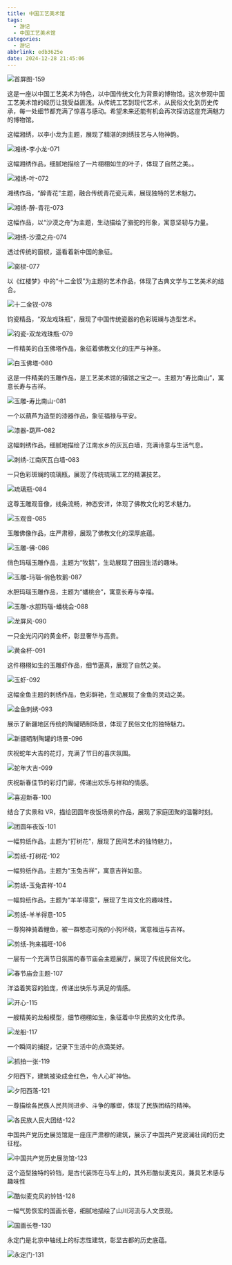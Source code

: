 ```yaml
---
title: 中国工艺美术馆
tags:
  - 游记
  - 中国工艺美术馆
categories:
  - 游记
abbrlink: edb3625e
date: 2024-12-28 21:45:06
---
```


![首屏图-159](https://s21.ax1x.com/2025/03/14/pEaMvan.jpg)

<!-- more -->

这是一座以中国工艺美术为特色，以中国传统文化为背景的博物馆。这次参观中国工艺美术馆的经历让我受益匪浅。从传统工艺到现代艺术，从民俗文化到历史传承，每一处细节都充满了惊喜与感动。希望未来还能有机会再次探访这座充满魅力的博物馆。

这幅湘绣，以李小龙为主题，展现了精湛的刺绣技艺与人物神韵。

![湘绣-李小龙-071](https://s21.ax1x.com/2025/03/17/pEdYtZ8.jpg)

这幅湘绣作品，细腻地描绘了一片栩栩如生的叶子，体现了自然之美。。

![湘绣-叶-072](https://s21.ax1x.com/2025/03/17/pEdYUIg.jpg)

湘绣作品，“醉青花”主题，融合传统青花瓷元素，展现独特的艺术魅力。

![湘绣-醉-青花-073](https://s21.ax1x.com/2025/03/17/pEdYJqf.jpg)

这幅作品，以“沙漠之舟”为主题，生动描绘了骆驼的形象，寓意坚韧与力量。

![湘绣-沙漠之舟-074](https://s21.ax1x.com/2025/03/17/pEdYNdS.jpg)

透过传统的窗棂，遥看着新中国的象征。

![窗棂-077](https://s21.ax1x.com/2025/03/17/pEdYGsP.jpg)

以《红楼梦》中的“十二金钗”为主题的艺术作品，体现了古典文学与工艺美术的结合。

![十二金钗-078](https://s21.ax1x.com/2025/03/17/pEdYdiQ.jpg)

钧瓷精品，“双龙戏珠瓶”，展现了中国传统瓷器的色彩斑斓与造型艺术。

![钧瓷-双龙戏珠瓶-079](https://s21.ax1x.com/2025/03/17/pEdYwGj.jpg)

一件精美的白玉佛塔作品，象征着佛教文化的庄严与神圣。

![白玉佛塔-080](https://s21.ax1x.com/2025/03/17/pEdY0Rs.jpg)

这是一件精美的玉雕作品，是工艺美术馆的镇馆之宝之一。主题为“寿比南山”，寓意长寿与吉祥。

![玉雕-寿比南山-081](https://s21.ax1x.com/2025/03/16/pEdSVFs.jpg)

一个以葫芦为造型的漆器作品，象征福禄与平安。

![漆器-葫芦-082](https://s21.ax1x.com/2025/03/16/pEdSKyT.jpg)

这幅刺绣作品，细腻地描绘了江南水乡的灰瓦白墙，充满诗意与生活气息。

![刺绣-江南灰瓦白墙-083](https://s21.ax1x.com/2025/03/16/pEdSeWq.jpg)

一只色彩斑斓的琉璃瓶，展现了传统琉璃工艺的精湛技艺。

![琉璃瓶-084](https://s21.ax1x.com/2025/03/16/pEdSZYn.jpg)

这尊玉雕观音像，线条流畅，神态安详，体现了佛教文化的艺术魅力。

![玉观音-085](https://s21.ax1x.com/2025/03/16/pEdSnS0.jpg)

玉雕佛像作品，庄严肃穆，展现了佛教文化的深厚底蕴。

![玉雕-佛-086](https://s21.ax1x.com/2025/03/16/pEdSulV.jpg)

俏色玛瑙玉雕作品，主题为“牧鹅”，生动展现了田园生活的趣味。

![玉雕-玛瑙-俏色牧鹅-087](https://s21.ax1x.com/2025/03/16/pEdSlmF.jpg)

水胆玛瑙玉雕作品，主题为“蟠桃会”，寓意长寿与幸福。

![玉雕-水胆玛瑙-蟠桃会-088](https://s21.ax1x.com/2025/03/16/pEdSMOU.jpg)

![龙屏风-090](https://s21.ax1x.com/2025/03/15/pEa22QK.jpg)

一只金光闪闪的黄金杯，彰显奢华与高贵。

![黄金杯-091](https://s21.ax1x.com/2025/03/15/pEa2Do9.jpg)

这件栩栩如生的玉雕虾作品，细节逼真，展现了自然之美。

![玉虾-092](https://s21.ax1x.com/2025/03/15/pEa2yJ1.jpg)

这幅金鱼主题的刺绣作品，色彩鲜艳，生动展现了金鱼的灵动之美。

![金鱼刺绣-093](https://s21.ax1x.com/2025/03/15/pEa26Rx.jpg)

展示了新疆地区传统的陶罐晒制场景，体现了民俗文化的独特魅力。

![新疆晒制陶罐的场景-096](https://s21.ax1x.com/2025/03/15/pEa2siR.jpg)

庆祝蛇年大吉的花灯，充满了节日的喜庆氛围。

![蛇年大吉-099](https://s21.ax1x.com/2025/03/15/pEa2cz6.jpg)

庆祝新春佳节的彩灯门廊，传递出欢乐与祥和的情感。

![喜迎新春-100](https://s21.ax1x.com/2025/03/15/pEa2WLD.jpg)

结合了实景和 VR，描绘团圆年夜饭场景的作品，展现了家庭团聚的温馨时刻。

![团圆年夜饭-101](https://s21.ax1x.com/2025/03/15/pEa2RsO.jpg)

一幅剪纸作品，主题为“打树花”，展现了民间艺术的独特魅力。

![剪纸-打树花-102](https://s21.ax1x.com/2025/03/15/pEa6lZ9.jpg)

一幅剪纸作品，主题为“玉兔吉祥”，寓意吉祥如意。

![剪纸-玉兔吉祥-104](https://s21.ax1x.com/2025/03/15/pEa61aR.jpg)

一幅剪纸作品，主题为“羊羊得意”，展现了生肖文化的趣味性。

![剪纸-羊羊得意-105](https://s21.ax1x.com/2025/03/15/pEa6MqJ.jpg)

一尊狗神骑着鲤鱼，被一群憨态可掬的小狗环绕，寓意福运与吉祥。

![剪纸-狗来福旺-106](https://s21.ax1x.com/2025/03/14/pEaMHxS.jpg)

一层有一个充满节日氛围的春节庙会主题展厅，展现了传统民俗文化。

![春节庙会主题-107](https://s21.ax1x.com/2025/03/14/pEaMqKg.jpg)

洋溢着笑容的脸庞，传递出快乐与满足的情感。

![开心-115](https://s21.ax1x.com/2025/03/14/pEaMLrQ.jpg)

一艘精美的龙船模型，细节栩栩如生，象征着中华民族的文化传承。

![龙船-117](https://s21.ax1x.com/2025/03/14/pEaMObj.jpg)

一个瞬间的捕捉，记录下生活中的点滴美好。

![抓拍一张-119](https://s21.ax1x.com/2025/03/14/pEaM728.jpg)

夕阳西下，建筑被染成金红色，令人心旷神怡。

![夕阳西落-121](https://s21.ax1x.com/2025/03/14/pEaMvan.jpg)

一尊描绘各民族人民共同进步、斗争的雕塑，体现了民族团结的精神。

![各民族人民大团结-122](https://s21.ax1x.com/2025/03/14/pEaMjVs.jpg)

中国共产党历史展览馆是一座庄严肃穆的建筑，展示了中国共产党波澜壮阔的历史征程。

![中国共产党历史展览馆-123](https://s21.ax1x.com/2025/03/14/pEaMx5q.jpg)

这个造型独特的铃铛，是古代装饰在马车上的，其外形酷似麦克风，兼具艺术感与趣味性

![酷似麦克风的铃铛-128](https://s21.ax1x.com/2025/03/13/pEUHlFO.jpg)

一幅气势恢宏的国画长卷，细腻地描绘了山川河流与人文景观。

![国画长卷-130](https://s21.ax1x.com/2025/03/13/pEUHMTK.jpg)

永定门是北京中轴线上的标志性建筑，彰显古都的历史底蕴。

![永定门-131](https://s21.ax1x.com/2025/03/13/pEUHGSH.jpg)
